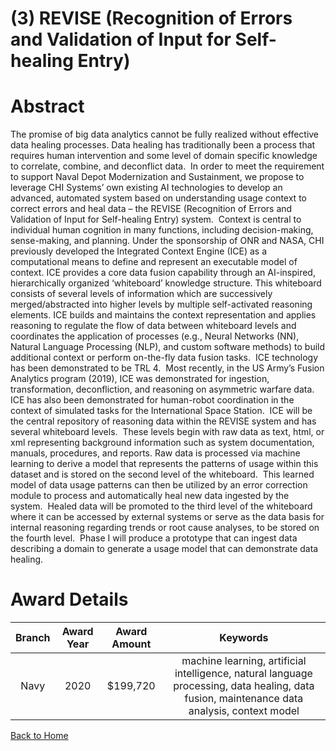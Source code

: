 
(3) REVISE (Recognition of Errors and Validation of Input for Self-healing Entry)
=================================================================================

# Abstract


The promise of big data analytics cannot be fully realized without effective data healing processes. Data healing has traditionally been a process that requires human intervention and some level of domain specific knowledge to correlate, combine, and deconflict data.  In order to meet the requirement to support Naval Depot Modernization and Sustainment, we propose to leverage CHI Systems’ own existing AI technologies to develop an advanced, automated system based on understanding usage context to correct errors and heal data – the REVISE (Recognition of Errors and Validation of Input for Self-healing Entry) system.  Context is central to individual human cognition in many functions, including decision-making, sense-making, and planning. Under the sponsorship of ONR and NASA, CHI previously developed the Integrated Context Engine (ICE) as a computational means to define and represent an executable model of context. ICE provides a core data fusion capability through an AI-inspired, hierarchically organized ‘whiteboard’ knowledge structure. This whiteboard consists of several levels of information which are successively merged/abstracted into higher levels by multiple self-activated reasoning elements. ICE builds and maintains the context representation and applies reasoning to regulate the flow of data between whiteboard levels and coordinates the application of processes (e.g., Neural Networks (NN), Natural Language Processing (NLP), and custom software methods) to build additional context or perform on-the-fly data fusion tasks.  ICE technology has been demonstrated to be TRL 4.  Most recently, in the US Army’s Fusion Analytics program (2019), ICE was demonstrated for ingestion, transformation, deconfliction, and reasoning on asymmetric warfare data.  ICE has also been demonstrated for human-robot coordination in the context of simulated tasks for the International Space Station.  ICE will be the central repository of reasoning data within the REVISE system and has several whiteboard levels.  These levels begin with raw data as text, html, or xml representing background information such as system documentation, manuals, procedures, and reports. Raw data is processed via machine learning to derive a model that represents the patterns of usage within this dataset and is stored on the second level of the whiteboard.  This learned model of data usage patterns can then be utilized by an error correction module to process and automatically heal new data ingested by the system.  Healed data will be promoted to the third level of the whiteboard where it can be accessed by external systems or serve as the data basis for internal reasoning regarding trends or root cause analyses, to be stored on the fourth level.  Phase I will produce a prototype that can ingest data describing a domain to generate a usage model that can demonstrate data healing.  

# Award Details

|Branch|Award Year|Award Amount|Keywords|
| :---: | :---: | :---: | :---: |
|Navy|2020|$199,720|machine learning, artificial intelligence, natural language processing, data healing, data fusion, maintenance data analysis, context model|
  
  


[Back to Home](https://github.com/chrischow/dod_sbir_awards#2177)